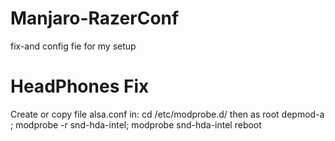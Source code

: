 # Manjaro-RazerConf
fix-and config fie for my setup

# HeadPhones Fix
 Create  or copy file alsa.conf in: 
 cd /etc/modprobe.d/
 then as root depmod-a ;
 modprobe -r snd-hda-intel;	
 modprobe snd-hda-intel
 reboot

